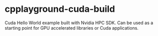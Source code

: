 # cpplayground-cuda-build
Cuda Hello World example built with Nvidia HPC SDK. Can be used as a starting point for GPU accelerated libraries or Cuda applications. 
